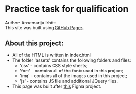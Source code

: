 #  Practice task  for qualification
Author: Annemarija Irbīte <br>
This site was built using [GitHub Pages](https://irbitea.github.io/task_2_annemarija_irbite/). <br>
## About this project:
- All of the HTML is written in index.html
- The folder 'assets' contains the following folders and files:
  - 'css' - contains CSS style sheets;
  - 'font' - contains all of the fonts used in this project;
  - 'img' - contains all of the images used in this project;
  - 'js' - contains JS file and additional JQuery files.
- This page was built after [this](https://www.figma.com/file/Tm8WLlWr50YDMpg2oOGErO/Untitled?node-id=1%3A25) Figma project.
